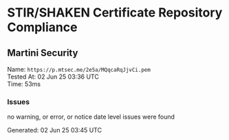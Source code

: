 # STIR/SHAKEN Certificate Repository Compliance

## Martini Security

Name: `https://p.mtsec.me/2e5a/MQqcaRqJjvCi.pem`\
Tested At: 02 Jun 25 03:36 UTC\
Time: 53ms

### Issues

no warning, or error, or notice date level issues were found

Generated: 02 Jun 25 03:45 UTC
